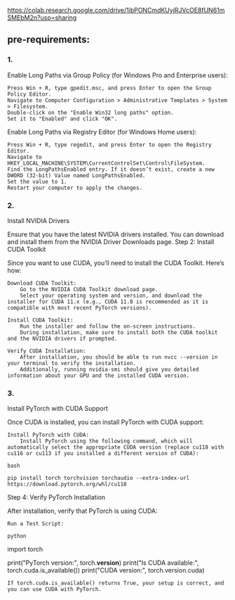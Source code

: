 https://colab.research.google.com/drive/1ibPONCmdKUyjRJVcOE8fUN61mSMEbM2n?usp=sharing

## pre-requirements:
### 1. 
Enable Long Paths via Group Policy (for Windows Pro and Enterprise users):

    Press Win + R, type gpedit.msc, and press Enter to open the Group Policy Editor.
    Navigate to Computer Configuration > Administrative Templates > System > Filesystem.
    Double-click on the "Enable Win32 long paths" option.
    Set it to "Enabled" and click "OK".

Enable Long Paths via Registry Editor (for Windows Home users):

    Press Win + R, type regedit, and press Enter to open the Registry Editor.
    Navigate to HKEY_LOCAL_MACHINE\SYSTEM\CurrentControlSet\Control\FileSystem.
    Find the LongPathsEnabled entry. If it doesn’t exist, create a new DWORD (32-bit) Value named LongPathsEnabled.
    Set the value to 1.
    Restart your computer to apply the changes.
### 2.
Install NVIDIA Drivers

Ensure that you have the latest NVIDIA drivers installed. You can download and install them from the NVIDIA Driver Downloads page.
Step 2: Install CUDA Toolkit

Since you want to use CUDA, you’ll need to install the CUDA Toolkit. Here’s how:

    Download CUDA Toolkit:
        Go to the NVIDIA CUDA Toolkit download page.
        Select your operating system and version, and download the installer for CUDA 11.x (e.g., CUDA 11.8 is recommended as it is compatible with most recent PyTorch versions).

    Install CUDA Toolkit:
        Run the installer and follow the on-screen instructions.
        During installation, make sure to install both the CUDA toolkit and the NVIDIA drivers if prompted.

    Verify CUDA Installation:
        After installation, you should be able to run nvcc --version in your terminal to verify the installation.
        Additionally, running nvidia-smi should give you detailed information about your GPU and the installed CUDA version.
### 3.
Install PyTorch with CUDA Support

Once CUDA is installed, you can install PyTorch with CUDA support:

    Install PyTorch with CUDA:
        Install PyTorch using the following command, which will automatically select the appropriate CUDA version (replace cu118 with cu116 or cu113 if you installed a different version of CUDA):

    bash

    pip install torch torchvision torchaudio --extra-index-url https://download.pytorch.org/whl/cu118

Step 4: Verify PyTorch Installation

After installation, verify that PyTorch is using CUDA:

    Run a Test Script:

    python

import torch

print("PyTorch version:", torch.__version__)
print("Is CUDA available:", torch.cuda.is_available())
print("CUDA version:", torch.version.cuda)

    If torch.cuda.is_available() returns True, your setup is correct, and you can use CUDA with PyTorch.

